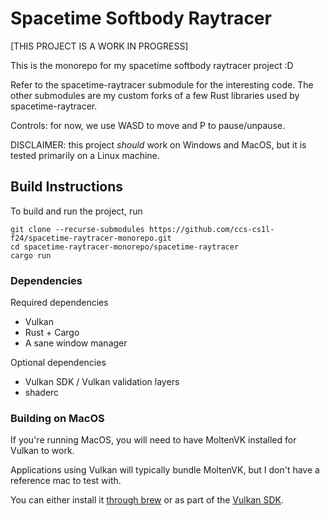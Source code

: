 Spacetime Softbody Raytracer
=

[THIS PROJECT IS A WORK IN PROGRESS]

This is the monorepo for my spacetime softbody raytracer project :D

Refer to the spacetime-raytracer submodule for the interesting code. The other submodules are my custom forks of a few Rust libraries used by spacetime-raytracer.

Controls: for now, we use WASD to move and P to pause/unpause.

DISCLAIMER: this project *should* work on Windows and MacOS, but it is tested primarily on a Linux machine.

## Build Instructions

To build and run the project, run

```
git clone --recurse-submodules https://github.com/ccs-cs1l-f24/spacetime-raytracer-monorepo.git
cd spacetime-raytracer-monorepo/spacetime-raytracer
cargo run
```

### Dependencies

Required dependencies
- Vulkan
- Rust + Cargo
- A sane window manager

Optional dependencies
- Vulkan SDK / Vulkan validation layers
- shaderc

### Building on MacOS

If you're running MacOS, you will need to have MoltenVK installed for Vulkan to work.

Applications using Vulkan will typically bundle MoltenVK, but I don't have a reference mac to test with.

You can either install it [through brew](https://formulae.brew.sh/formula/molten-vk) or as part of the [Vulkan SDK](https://vulkan.lunarg.com/sdk/home#mac).
